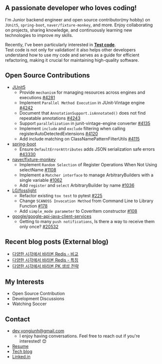 ## A passionate developer who loves coding!

I'm Junior backend engineer and open source contributor(my hobby) on `JUnit5`, `spring-boot`, `naver/fixture-monkey`, and more. Enjoy collaborating on projects, sharing knowledge, and continuously learning new technologies to improve my skills.  

Recently, I’ve been particularly interested in [**Test code**](https://www.slideshare.net/slideshow/2024-09-24-comming-soon/271981415).  
Test code is not only for validation! it also helps other developers understand how to use my code and serves as a guide for efficient refactoring, making it crucial for maintaining high-quality software.

## Open Source Contributions
- [JUnit5](https://github.com/junit-team/junit5/issues?q=is%3Apr+is%3Aopen+author%3AYongGoose)
  - Provide `mechanism` for managing resources across engines and executions [#4281](https://github.com/junit-team/junit5/pull/4281)
  - Implement `Parallel Method Execution` in JUnit-Vintage engine [#4242](https://github.com/junit-team/junit5/pull/4242)
  - Document that `AnnotationSupport.isAnnotated()` does not find repeatable annotations [#4243](https://github.com/junit-team/junit5/pull/4243)
  - Support `parallelization` in junit-vintage-engine converter [#4135](https://github.com/junit-team/junit5/pull/4135)
  - Implement `include` and `exclude` filtering when calling registerAutoDetectedExtensions [#4120](https://github.com/junit-team/junit5/pull/4120)
  - Add include matching on ClassNamePatternFilterUtils [#4115](https://github.com/junit-team/junit5/pull/4115)
- [spring-boot](https://github.com/spring-projects/spring-boot/issues?q=is%3Apr+author%3AYongGoose)
  - Ensure `DefaultErrorAttributes` adds JSON serialization safe errors [#43330](https://github.com/spring-projects/spring-boot/pull/43330)
- [naver/fixture-monkey](https://github.com/naver/fixture-monkey/issues?q=is%3Apr+is%3Aopen+author%3AYongGoose)
  - Implement `Random Selection` of Register Operations When Not Using selectName [#1108](https://github.com/naver/fixture-monkey/pull/1108)
  - Implement a `Matcher interface` to manage ArbitraryBuilders with a single variable [#1062](https://github.com/naver/fixture-monkey/pull/1062)
  - Add `register` and `select` ArbitraryBuilder by name [#1036](https://github.com/naver/fixture-monkey/pull/1036)
- [LG/fosslight](https://github.com/fosslight/fosslight_dependency_scanner/issues?q=is%3Apr+author%3AYongGoose)
  - Refactor existing `tox test` to pytest [#225](https://github.com/fosslight/fosslight_dependency_scanner/pull/225)
  - Change `SCANOSS Invocation Method` from Command Line to Library Function [#178](https://github.com/fosslight/fosslight_source_scanner/pull/178)
  - Add `simple_mode parameter` to CoverItem constructor [#108](https://github.com/fosslight/fosslight_scanner/pull/108)
- [google/google-api-java-client-services](https://github.com/googleapis/google-api-java-client-services/issues?q=is%3Aissue%20author%3AYongGoose)
  - Getting to many `push notifications`, Is there a way to receive them only once? [#20532](https://github.com/googleapis/google-api-java-client-services/issues?q=is%3Aissue%20author%3AYongGoose)
 
## Recent blog posts (External blog)

- [다양한 시각에서 바라본 Redis - 비교](https://devocean.sk.com/blog/techBoardDetail.do?page=&query=&ID=166805&boardType=writer&searchData=kevin0928&subIndex=&idList=&pnwriterID=kevin0928&searchText=&techType=&searchDataSub=&searchDataMain=&comment=)
- [다양한 시각에서 바라본 Redis - 특징](https://devocean.sk.com/blog/techBoardDetail.do?page=&query=&ID=166166&boardType=writer&searchData=kevin0928&subIndex=&idList=&pnwriterID=kevin0928&searchText=&techType=&searchDataSub=&searchDataMain=&comment=)
- [다양한 시각에서 바라본 PK 생성 전략](https://devocean.sk.com/blog/techBoardDetail.do?page=&query=&ID=165948&boardType=writer&searchData=kevin0928&subIndex=&idList=&pnwriterID=kevin0928&searchText=&techType=&searchDataSub=&searchDataMain=&comment=)

## My Interests
- Open Source Contribution
- Development Discussions
- Watching Soccer

## Contact
- dev.yongjunh@gmail.com
  - I enjoy having conversations. Feel free to reach out if you're interested! 😊
- [Resume](https://docs.google.com/document/d/123z1fH5WIGu6jsyUIsWbrGQBARkHhKWEDH1T-v6xaO4/edit?tab=t.0#heading=h.iwwc988hcmwq)
- [Tech blog](https://solution-is-here.tistory.com/)
- [Linked.in](https://www.linkedin.com/in/yongjunh/)
